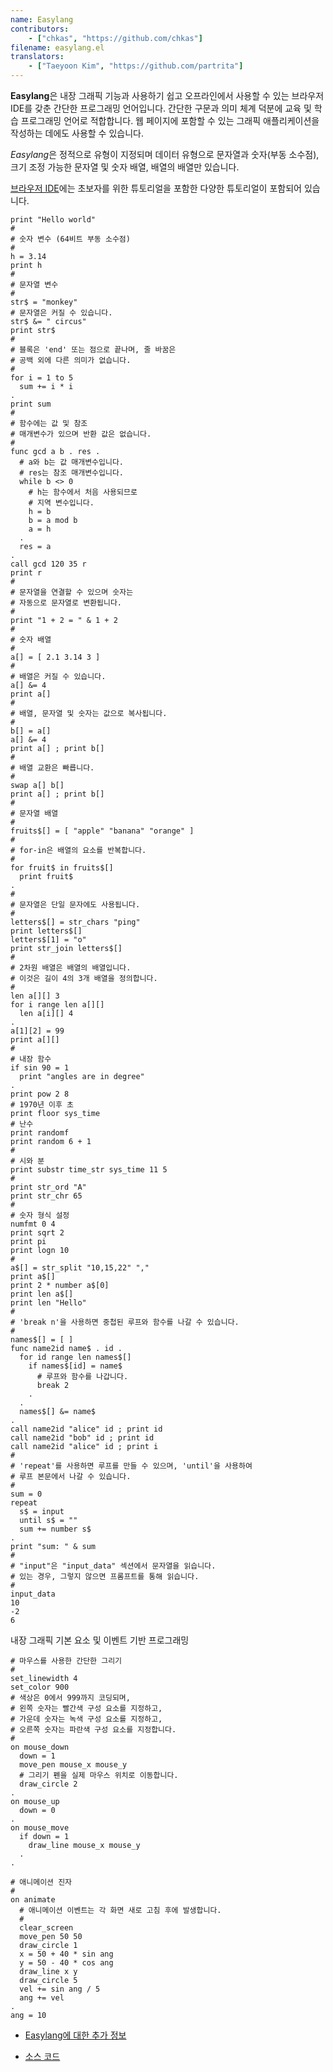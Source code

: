 ```yaml
---
name: Easylang
contributors:
    - ["chkas", "https://github.com/chkas"]
filename: easylang.el
translators:
    - ["Taeyoon Kim", "https://github.com/partrita"]
---
```


**Easylang**은 내장 그래픽 기능과 사용하기 쉽고 오프라인에서 사용할 수 있는 브라우저 IDE를 갖춘 간단한 프로그래밍 언어입니다. 간단한 구문과 의미 체계 덕분에 교육 및 학습 프로그래밍 언어로 적합합니다. 웹 페이지에 포함할 수 있는 그래픽 애플리케이션을 작성하는 데에도 사용할 수 있습니다.

*Easylang*은 정적으로 유형이 지정되며 데이터 유형으로 문자열과 숫자(부동 소수점), 크기 조정 가능한 문자열 및 숫자 배열, 배열의 배열만 있습니다.

[브라우저 IDE](https://easylang.online/ide/)에는 초보자를 위한 튜토리얼을 포함한 다양한 튜토리얼이 포함되어 있습니다.

```
print "Hello world"
#
# 숫자 변수 (64비트 부동 소수점)
#
h = 3.14
print h
#
# 문자열 변수
#
str$ = "monkey"
# 문자열은 커질 수 있습니다.
str$ &= " circus"
print str$
#
# 블록은 'end' 또는 점으로 끝나며, 줄 바꿈은
# 공백 외에 다른 의미가 없습니다.
#
for i = 1 to 5
  sum += i * i
.
print sum
#
# 함수에는 값 및 참조
# 매개변수가 있으며 반환 값은 없습니다.
#
func gcd a b . res .
  # a와 b는 값 매개변수입니다.
  # res는 참조 매개변수입니다.
  while b <> 0
    # h는 함수에서 처음 사용되므로
    # 지역 변수입니다.
    h = b
    b = a mod b
    a = h
  .
  res = a
.
call gcd 120 35 r
print r
#
# 문자열을 연결할 수 있으며 숫자는
# 자동으로 문자열로 변환됩니다.
#
print "1 + 2 = " & 1 + 2
#
# 숫자 배열
#
a[] = [ 2.1 3.14 3 ]
#
# 배열은 커질 수 있습니다.
a[] &= 4
print a[]
#
# 배열, 문자열 및 숫자는 값으로 복사됩니다.
#
b[] = a[]
a[] &= 4
print a[] ; print b[]
#
# 배열 교환은 빠릅니다.
#
swap a[] b[]
print a[] ; print b[]
#
# 문자열 배열
#
fruits$[] = [ "apple" "banana" "orange" ]
#
# for-in은 배열의 요소를 반복합니다.
#
for fruit$ in fruits$[]
  print fruit$
.
#
# 문자열은 단일 문자에도 사용됩니다.
#
letters$[] = str_chars "ping"
print letters$[]
letters$[1] = "o"
print str_join letters$[]
#
# 2차원 배열은 배열의 배열입니다.
# 이것은 길이 4의 3개 배열을 정의합니다.
#
len a[][] 3
for i range len a[][]
  len a[i][] 4
.
a[1][2] = 99
print a[][]
#
# 내장 함수
if sin 90 = 1
  print "angles are in degree"
.
print pow 2 8
# 1970년 이후 초
print floor sys_time
# 난수
print randomf
print random 6 + 1
#
# 시와 분
print substr time_str sys_time 11 5
#
print str_ord "A"
print str_chr 65
#
# 숫자 형식 설정
numfmt 0 4
print sqrt 2
print pi
print logn 10
#
a$[] = str_split "10,15,22" ","
print a$[]
print 2 * number a$[0]
print len a$[]
print len "Hello"
#
# 'break n'을 사용하면 중첩된 루프와 함수를 나갈 수 있습니다.
#
names$[] = [ ]
func name2id name$ . id .
  for id range len names$[]
    if names$[id] = name$
      # 루프와 함수를 나갑니다.
      break 2
    .
  .
  names$[] &= name$
.
call name2id "alice" id ; print id
call name2id "bob" id ; print id
call name2id "alice" id ; print i
#
# 'repeat'를 사용하면 루프를 만들 수 있으며, 'until'을 사용하여
# 루프 본문에서 나갈 수 있습니다.
#
sum = 0
repeat
  s$ = input
  until s$ = ""
  sum += number s$
.
print "sum: " & sum
#
# "input"은 "input_data" 섹션에서 문자열을 읽습니다.
# 있는 경우, 그렇지 않으면 프롬프트를 통해 읽습니다.
#
input_data
10
-2
6
```

내장 그래픽 기본 요소 및 이벤트 기반 프로그래밍

```
# 마우스를 사용한 간단한 그리기
#
set_linewidth 4
set_color 900
# 색상은 0에서 999까지 코딩되며,
# 왼쪽 숫자는 빨간색 구성 요소를 지정하고,
# 가운데 숫자는 녹색 구성 요소를 지정하고,
# 오른쪽 숫자는 파란색 구성 요소를 지정합니다.
#
on mouse_down
  down = 1
  move_pen mouse_x mouse_y
  # 그리기 펜을 실제 마우스 위치로 이동합니다.
  draw_circle 2
.
on mouse_up
  down = 0
.
on mouse_move
  if down = 1
    draw_line mouse_x mouse_y
  .
.
```

```
# 애니메이션 진자
#
on animate
  # 애니메이션 이벤트는 각 화면 새로 고침 후에 발생합니다.
  #
  clear_screen
  move_pen 50 50
  draw_circle 1
  x = 50 + 40 * sin ang
  y = 50 - 40 * cos ang
  draw_line x y
  draw_circle 5
  vel += sin ang / 5
  ang += vel
.
ang = 10
```

* [Easylang에 대한 추가 정보](https://easylang.online/)

* [소스 코드](https://github.com/chkas/easylang)